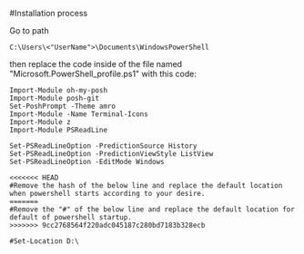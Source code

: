 #Installation process

Go to path

```Copy Path
C:\Users\<"UserName">\Documents\WindowsPowerShell
```


then replace the code inside of the
file named "Microsoft.PowerShell_profile.ps1" 
with this code: 

```
Import-Module oh-my-posh
Import-Module posh-git
Set-PoshPrompt -Theme amro
Import-Module -Name Terminal-Icons
Import-Module z
Import-Module PSReadLine

Set-PSReadLineOption -PredictionSource History
Set-PSReadLineOption -PredictionViewStyle ListView
Set-PSReadLineOption -EditMode Windows

<<<<<<< HEAD
#Remove the hash of the below line and replace the default location when powershell starts according to your desire.
=======
#Remove the "#" of the below line and replace the default location for default of powershell startup.
>>>>>>> 9cc2768564f220adc045187c280bd7183b328ecb

#Set-Location D:\


```
